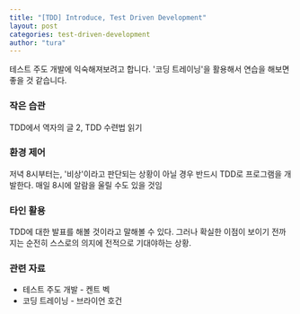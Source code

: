 ```yaml
---
title: "[TDD] Introduce, Test Driven Development"
layout: post
categories: test-driven-development
author: "tura"
---
```


테스트 주도 개발에 익숙해져보려고 합니다. '코딩 트레이닝'을 활용해서 연습을 해보면 좋을 것 같습니다.

### 작은 습관
TDD에서 역자의 글 2, TDD 수련법 읽기

### 환경 제어
저녁 8시부터는, '비상'이라고 판단되는 상황이 아닐 경우 반드시 TDD로 프로그램을 개발한다. 매일 8시에 알람을 울릴 수도 있을 것임

### 타인 활용
TDD에 대한 발표를 해볼 것이라고 말해볼 수 있다. 그러나 확실한 이점이 보이기 전까지는 순전히 스스로의 의지에 전적으로 기대야하는 상황.

### 관련 자료
- 테스트 주도 개발 - 켄트 벡
- 코딩 트레이닝 - 브라이언 호건
